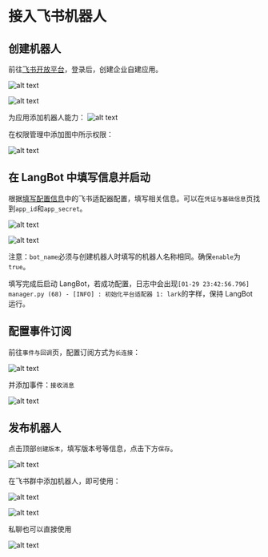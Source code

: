 # 接入飞书机器人

## 创建机器人

前往[飞书开放平台](https://open.feishu.cn/app)，登录后，创建企业自建应用。

![alt text](/assets/image/lark_01.png)

![alt text](/assets/image/lark_02.png)

为应用添加机器人能力：
![alt text](/assets/image/lark_03.png)

在权限管理中添加图中所示权限：

![alt text](/assets/image/lark_04.png)

## 在 LangBot 中填写信息并启动

根据[填写配置信息](/deploy/quick-config/config)中的飞书适配器配置，填写相关信息。可以在`凭证与基础信息`页找到`app_id`和`app_secret`。

![alt text](/assets/image/lark_05.png)

![alt text](/assets/image/lark_06.png)

注意：`bot_name`必须与创建机器人时填写的机器人名称相同。确保`enable`为`true`。

填写完成后启动 LangBot，若成功配置，日志中会出现`[01-29 23:42:56.796] manager.py (68) - [INFO] : 初始化平台适配器 1: lark`的字样，保持 LangBot 运行。

## 配置事件订阅

前往`事件与回调`页，配置订阅方式为`长连接`：

![alt text](/assets/image/lark_07.png)

并添加事件：`接收消息`

![alt text](/assets/image/lark_08.png)

## 发布机器人

点击顶部`创建版本`，填写版本号等信息，点击下方`保存`。

![alt text](/assets/image/lark_09.png)

在飞书群中添加机器人，即可使用：

![alt text](/assets/image/lark_10.png)

![alt text](/assets/image/lark_11.png)

私聊也可以直接使用

![alt text](/assets/image/lark_12.png)